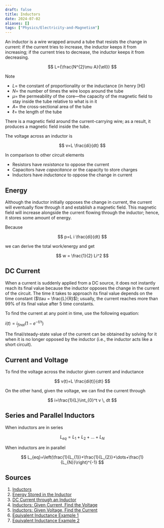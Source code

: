```yaml
---
draft: false
title: Inductors
date: 2024-07-02
aliases: []
tags: ["Physics/Electricity-and-Magnetism"]
---
```


An inductor is a wire wrapped around a tube that resists the change in current: if the current tries to increase, the inductor keeps it from increasing; if the current tries to decrease, the inductor keeps it from decreasing.

$$
L={\frac{N^{2}\mu A}{\ell}}
$$

> [!NOTE]
> - $L =$ the constant of proportionality or the inductance (in henry \[H\])
> - $N =$ the number of times the wire loops around the tube
> - $\mu =$ the permeability of the core—the capacity of the magnetic field to stay inside the tube relative to what is in it
> - $A =$ the cross-sectional area of the tube
> - $\ell =$ the length of the tube

There is a magnetic field around the current-carrying wire; as a result, it produces a magnetic field inside the tube.

The voltage across an inductor is

$$
 v=L \frac{di}{dt} 
$$

In comparison to other circuit elements

- Resistors have *resistance* to oppose the current
- Capacitors have *capacitance* or the capacity to store charges
- Inductors have *inductance* to oppose the change in current

## Energy

Although the inductor initially opposes the change in current, the current will eventually flow through it and establish a magnetic field. This magnetic field will increase alongside the current flowing through the inductor; hence, it stores some amount of energy.

Because

$$
p=L i \frac{di}{dt}
$$

we can derive the total work/energy and get

$$
 w = \frac{1}{2} Li^2 
$$

## DC Current

When a current is suddenly applied from a DC source, it does not instantly reach its final value because the inductor opposes the change in the current of the circuit. The time it takes to approach its final value depends on the time constant ($\tau = \frac{L}{R}$); usually, the current reaches more than 99% of its final value after 5 time constants.

To find the current at any point in time, use the following equation:

$i(t)= i_{final}(1-e^{-t/\tau})$

The final/steady-state value of the current can be obtained by solving for it when it is no longer opposed by the inductor (i.e., the inductor acts like a short circuit).

## Current and Voltage

To find the voltage across the inductor given current and inductance

$$
v(t)=L \frac{di(t)}{dt}
$$

On the other hand, given the voltage, we can find the current through

$$
 i=\frac{1}{L}\int_{0}^t v \, dt  
$$

## Series and Parallel Inductors

When inductors are in series

$$
L_{eq}=L_{1}+L_{2}+\dots+L_{N}
$$

When inductors are in parallel

$$
L_{eq}=\left(\frac{1}{L_{1}}+\frac{1}{L_{2}}+\dots+\frac{1}{L_{N}}\right)^{-1}
$$

## Sources

1. [Inductors](https://youtu.be/z-C-tu-80jA)
2. [Energy Stored in the Inductor](https://youtu.be/WnFFlE2u3rM)
3. [DC Current through an Inductor](https://youtu.be/WR6qVvnDnI4)
4. [Inductors: Given Current, Find the Voltage](https://youtu.be/Ngi2MMQVNk0)
5. [Inductors: Given Voltage, Find the Current](https://youtu.be/-moS7PVIRA8)
6. [Equivalent Inductance Example 1](https://youtu.be/AEg_cW9ozaY)
7. [Equivalent Inductance Example 2](https://youtu.be/qlb2SK9hRwA)
